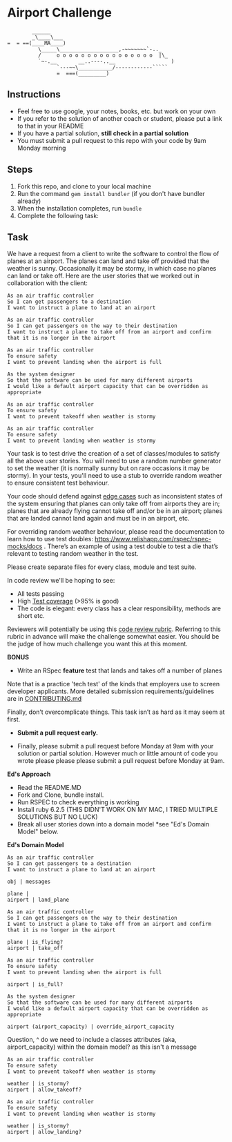# Airport Challenge

``````
        ______
        _\____\___
=  = ==(____MA____)
          \_____\___________________,-~~~~~~~`-.._
          /     o o o o o o o o o o o o o o o o  |\_
          `~-.__       __..----..__                  )
                `---~~\___________/------------`````
                =  ===(_________)

``````

## Instructions

- Feel free to use google, your notes, books, etc. but work on your own
- If you refer to the solution of another coach or student, please put a link to that in your README
- If you have a partial solution, **still check in a partial solution**
- You must submit a pull request to this repo with your code by 9am Monday morning

## Steps

1. Fork this repo, and clone to your local machine
2. Run the command `gem install bundler` (if you don't have bundler already)
3. When the installation completes, run `bundle`
4. Complete the following task:

## Task

We have a request from a client to write the software to control the flow of planes at an airport. The planes can land and take off provided that the weather is sunny. Occasionally it may be stormy, in which case no planes can land or take off. Here are the user stories that we worked out in collaboration with the client:

```
As an air traffic controller
So I can get passengers to a destination
I want to instruct a plane to land at an airport

As an air traffic controller
So I can get passengers on the way to their destination
I want to instruct a plane to take off from an airport and confirm that it is no longer in the airport

As an air traffic controller
To ensure safety
I want to prevent landing when the airport is full

As the system designer
So that the software can be used for many different airports
I would like a default airport capacity that can be overridden as appropriate

As an air traffic controller
To ensure safety
I want to prevent takeoff when weather is stormy

As an air traffic controller
To ensure safety
I want to prevent landing when weather is stormy
```

Your task is to test drive the creation of a set of classes/modules to satisfy all the above user stories. You will need to use a random number generator to set the weather (it is normally sunny but on rare occasions it may be stormy). In your tests, you'll need to use a stub to override random weather to ensure consistent test behaviour.

Your code should defend against [edge cases](http://programmers.stackexchange.com/questions/125587/what-are-the-difference-between-an-edge-case-a-corner-case-a-base-case-and-a-b) such as inconsistent states of the system ensuring that planes can only take off from airports they are in; planes that are already flying cannot take off and/or be in an airport; planes that are landed cannot land again and must be in an airport, etc.

For overriding random weather behaviour, please read the documentation to learn how to use test doubles: https://www.relishapp.com/rspec/rspec-mocks/docs . There’s an example of using a test double to test a die that’s relevant to testing random weather in the test.

Please create separate files for every class, module and test suite.

In code review we'll be hoping to see:

- All tests passing
- High [Test coverage](https://github.com/makersacademy/course/blob/main/pills/test_coverage.md) (>95% is good)
- The code is elegant: every class has a clear responsibility, methods are short etc.

Reviewers will potentially be using this [code review rubric](docs/review.md). Referring to this rubric in advance will make the challenge somewhat easier. You should be the judge of how much challenge you want this at this moment.

**BONUS**

- Write an RSpec **feature** test that lands and takes off a number of planes

Note that is a practice 'tech test' of the kinds that employers use to screen developer applicants. More detailed submission requirements/guidelines are in [CONTRIBUTING.md](CONTRIBUTING.md)

Finally, don’t overcomplicate things. This task isn’t as hard as it may seem at first.

- **Submit a pull request early.**

- Finally, please submit a pull request before Monday at 9am with your solution or partial solution. However much or little amount of code you wrote please please please submit a pull request before Monday at 9am.

**Ed's Approach**

- Read the README.MD
- Fork and Clone, bundle install.
- Run RSPEC to check everything is working
- Install ruby 6.2.5 (THIS DIDN'T WORK ON MY MAC, I TRIED MULTIPLE SOLUTIONS BUT NO LUCK)
- Break all user stories down into a domain model \*see "Ed's Domain Model" below.

**Ed's Domain Model**

```
As an air traffic controller
So I can get passengers to a destination
I want to instruct a plane to land at an airport

obj | messages

plane |
airport | land_plane

```

```
As an air traffic controller
So I can get passengers on the way to their destination
I want to instruct a plane to take off from an airport and confirm that it is no longer in the airport

plane | is_flying?
airport | take_off
```

```
As an air traffic controller
To ensure safety
I want to prevent landing when the airport is full

airport | is_full?
```

```
As the system designer
So that the software can be used for many different airports
I would like a default airport capacity that can be overridden as appropriate

airport (airport_capacity) | override_airport_capacity
```

Question, ^ do we need to include a classes attributes (aka, airport_capacity) within the domain model? as this isn't a message

```
As an air traffic controller
To ensure safety
I want to prevent takeoff when weather is stormy

weather | is_stormy?
airport | allow_takeoff?
```

```
As an air traffic controller
To ensure safety
I want to prevent landing when weather is stormy

weather | is_stormy?
airport | allow_landing?
```
